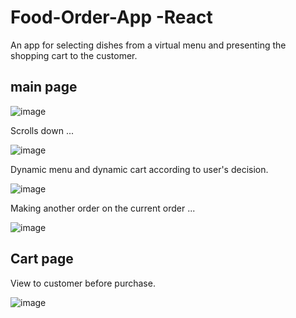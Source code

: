 # Food-Order-App -React

An app for selecting dishes from a virtual menu and presenting the shopping cart to the customer.

##  main page


![image](https://user-images.githubusercontent.com/62293316/162053226-7c92af56-ef39-430e-8866-245727549456.png)

Scrolls down ...

![image](https://user-images.githubusercontent.com/62293316/162053178-7d567f3d-b16d-4fb1-9907-fb2d033af811.png)

Dynamic menu and dynamic cart according to user's decision.

![image](https://user-images.githubusercontent.com/62293316/162053879-01a6b01b-fe71-46b8-8aaa-35e2de3a9c94.png)

Making another order on the current order ...

![image](https://user-images.githubusercontent.com/62293316/162053954-0d80ac18-6c89-4037-9f0b-c350f81891fe.png)


##  Cart page
View to customer before purchase.

![image](https://user-images.githubusercontent.com/62293316/162054277-86a35744-38a5-4c8e-a588-cb24cb3054ef.png)
